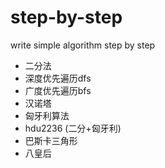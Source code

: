 # step-by-step
write simple algorithm step by step   
* 二分法  
* 深度优先遍历dfs  
* 广度优先遍历bfs  
* 汉诺塔  
* 匈牙利算法  
* hdu2236 (二分+匈牙利)  
* 巴斯卡三角形  
* 八皇后  
